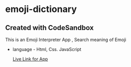 # emoji-dictionary
## Created with CodeSandbox

This is an Emoji Interpreter App , Search meaning of Emoji 

* language - Html, Css. JavaScript
 
   [Live Link for App](https://myemojidictionary.netlify.app/)
 
